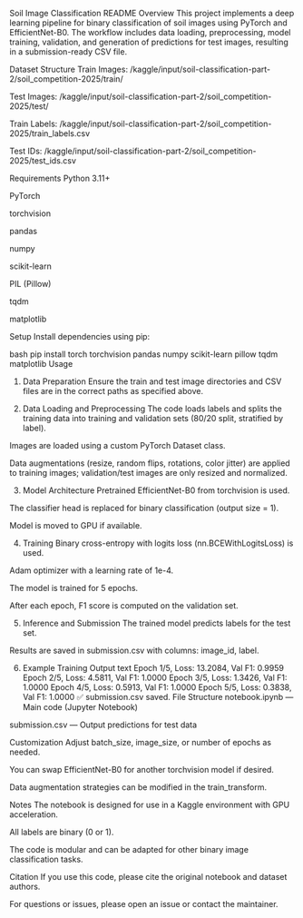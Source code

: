 Soil Image Classification README
Overview
This project implements a deep learning pipeline for binary classification of soil images using PyTorch and EfficientNet-B0. The workflow includes data loading, preprocessing, model training, validation, and generation of predictions for test images, resulting in a submission-ready CSV file.

Dataset Structure
Train Images: /kaggle/input/soil-classification-part-2/soil_competition-2025/train/

Test Images: /kaggle/input/soil-classification-part-2/soil_competition-2025/test/

Train Labels: /kaggle/input/soil-classification-part-2/soil_competition-2025/train_labels.csv

Test IDs: /kaggle/input/soil-classification-part-2/soil_competition-2025/test_ids.csv

Requirements
Python 3.11+

PyTorch

torchvision

pandas

numpy

scikit-learn

PIL (Pillow)

tqdm

matplotlib

Setup
Install dependencies using pip:

bash
pip install torch torchvision pandas numpy scikit-learn pillow tqdm matplotlib
Usage
1. Data Preparation
Ensure the train and test image directories and CSV files are in the correct paths as specified above.

2. Data Loading and Preprocessing
The code loads labels and splits the training data into training and validation sets (80/20 split, stratified by label).

Images are loaded using a custom PyTorch Dataset class.

Data augmentations (resize, random flips, rotations, color jitter) are applied to training images; validation/test images are only resized and normalized.

3. Model Architecture
Pretrained EfficientNet-B0 from torchvision is used.

The classifier head is replaced for binary classification (output size = 1).

Model is moved to GPU if available.

4. Training
Binary cross-entropy with logits loss (nn.BCEWithLogitsLoss) is used.

Adam optimizer with a learning rate of 1e-4.

The model is trained for 5 epochs.

After each epoch, F1 score is computed on the validation set.

5. Inference and Submission
The trained model predicts labels for the test set.

Results are saved in submission.csv with columns: image_id, label.

6. Example Training Output
text
Epoch 1/5, Loss: 13.2084, Val F1: 0.9959
Epoch 2/5, Loss: 4.5811, Val F1: 1.0000
Epoch 3/5, Loss: 1.3426, Val F1: 1.0000
Epoch 4/5, Loss: 0.5913, Val F1: 1.0000
Epoch 5/5, Loss: 0.3838, Val F1: 1.0000
✅ submission.csv saved.
File Structure
notebook.ipynb — Main code (Jupyter Notebook)

submission.csv — Output predictions for test data

Customization
Adjust batch_size, image_size, or number of epochs as needed.

You can swap EfficientNet-B0 for another torchvision model if desired.

Data augmentation strategies can be modified in the train_transform.

Notes
The notebook is designed for use in a Kaggle environment with GPU acceleration.

All labels are binary (0 or 1).

The code is modular and can be adapted for other binary image classification tasks.

Citation
If you use this code, please cite the original notebook and dataset authors.

For questions or issues, please open an issue or contact the maintainer.
